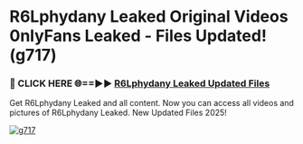 # R6Lphydany Leaked Original Videos 0nlyFans Leaked - Files Updated! (g717)

<h3>🔴 CLICK HERE 🌐==►► <a href="https://tinyurl.com/ehrbuxhb" rel="nofollow">R6Lphydany Leaked Updated Files</a></h3>

Get R6Lphydany Leaked and all content. Now you can access all videos and pictures of R6Lphydany Leaked. New Updated Files 2025!

[![g717](https://i.imgur.com/lVYEuWS.gif)](https://tinyurl.com/ehrbuxhb)
